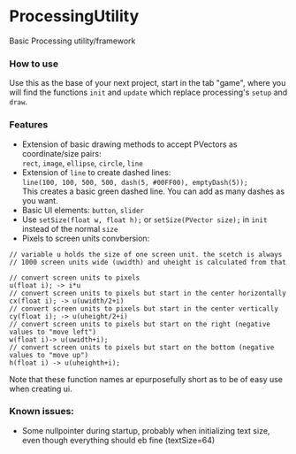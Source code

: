 # ProcessingUtility
Basic Processing utility/framework

### How to use

Use this as the base of your next project, start in the tab "game", where you will find the functions `init` and `update` which replace processing's 
`setup` and `draw`.

### Features
- Extension of basic drawing methods to accept PVectors as coordinate/size pairs:<br>
`rect`, `image`, `ellipse`, `circle`, `line`
- Extension of `line` to create dashed lines:<br>
`line(100, 100, 500, 500, dash(5, #00FF00), emptyDash(5));`<br>
This creates a basic green dashed line. You can add as many dashes as you want.
- Basic UI elements:
`button`, `slider`
- Use `setSize(float w, float h);` or `setSize(PVector size);` in `init` instead of the normal `size`
- Pixels to screen units convbersion:<br>
```processing
// variable u holds the size of one screen unit. the scetch is always
// 1000 screen units wide (uwidth) and uheight is calculated from that

// convert screen units to pixels
u(float i); -> i*u
// convert screen units to pixels but start in the center horizontally
cx(float i); -> u(uwidth/2+i)
// convert screen units to pixels but start in the center vertically
cy(float i); -> u(uheight/2+i)
// convert screen units to pixels but start on the right (negative values to "move left")
w(float i)-> u(uwidth+i);
// convert screen units to pixels but start on the bottom (negative values to "move up")
h(float i) -> u(uheighth+i);
```
Note that these function names ar epurposefully short as to be of easy use when creating ui.

### Known issues:
- Some nullpointer during startup, probably when initializing text size, even though everything should eb fine (textSize=64)
